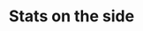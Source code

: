 ---
title: Stats on the side
category: Marketing
paid: true
isActive: true
ltr: {"vue":{"vueCss":[],"vueTail":[]},"react":{"jsxTail":[{"code":"export default () => {\n\n    const stats = [\n        {\n            data: \"35K\",\n            title: \"Customers\"\n        },\n        {\n            data: \"10K+\",\n            title: \"Downloads\"\n        },\n        {\n            data: \"40+\",\n            title: \"Countries\"\n        },\n        {\n            data: \"30M+\",\n            title: \"Total revenue\"\n        },\n    ]\n\n    return (\n        <section className=\"py-14\">\n            <div className=\"max-w-screen-xl mx-auto px-4 text-gray-600 gap-x-12 justify-between md:px-8 lg:flex\">\n                <div className=\"max-w-2xl mx-auto text-center lg:text-left lg:mx-0\">\n                    <h3 className=\"text-gray-800 text-3xl font-semibold sm:text-4xl\">\n                        We do our best to make customers always happy\n                    </h3>\n                    <p className=\"mt-3 max-w-xl mx-auto lg:mx-0\">\n                        Lorem ipsum dolor sit amet, consectetur adipiscing elit. Morbi venenatis sollicitudin quam ut tincidunt.\n                    </p>\n                </div>\n                <div className=\"mt-12 lg:mt-0\">\n                    <ul className=\"flex flex-col items-start gap-x-12 justify-center divide-y sm:divide-y-0 sm:flex-row lg:grid lg:grid-cols-2\">\n                        {\n                            stats.map((item, idx) => (\n                                <li key={idx} className=\"text-center w-full px-4 py-6 sm:w-auto lg:py-4\">\n                                    <h4 className=\"text-4xl text-indigo-600 font-semibold\">{item.data}</h4>\n                                    <p className=\"mt-3 font-medium\">{item.title}</p>\n                                </li>\n                            ))\n                        }\n                    </ul>\n                </div>\n            </div>\n        </section>\n    )\n}","label":"App.jsx"}],"jsxCss":[]},"preview":"function App() {\n\n    const stats = [\n        {\n            data: \"35K\",\n            title: \"Customers\"\n        },\n        {\n            data: \"10K+\",\n            title: \"Downloads\"\n        },\n        {\n            data: \"40+\",\n            title: \"Countries\"\n        },\n        {\n            data: \"30M+\",\n            title: \"Total revenue\"\n        },\n    ]\n\n    return (\n        <section className=\"py-14\">\n            <div className=\"max-w-screen-xl mx-auto px-4 text-gray-600 gap-x-12 justify-between md:px-8 lg:flex\">\n                <div className=\"max-w-2xl mx-auto text-center lg:text-left lg:mx-0\">\n                    <h3 className=\"text-gray-800 text-3xl font-semibold sm:text-4xl\">\n                        We do our best to make customers always happy\n                    </h3>\n                    <p className=\"mt-3 max-w-xl mx-auto lg:mx-0\">\n                        Lorem ipsum dolor sit amet, consectetur adipiscing elit. Morbi venenatis sollicitudin quam ut tincidunt.\n                    </p>\n                </div>\n                <div className=\"mt-12 lg:mt-0\">\n                    <ul className=\"flex flex-col items-start gap-x-12 justify-center divide-y sm:divide-y-0 sm:flex-row lg:grid lg:grid-cols-2\">\n                        {\n                            stats.map((item, idx) => (\n                                <li key={idx} className=\"text-center w-full px-4 py-6 sm:w-auto lg:py-4\">\n                                    <h4 className=\"text-4xl text-indigo-600 font-semibold\">{item.data}</h4>\n                                    <p className=\"mt-3 font-medium\">{item.title}</p>\n                                </li>\n                            ))\n                        }\n                    </ul>\n                </div>\n            </div>\n        </section>\n    )\n}"}
rtl: {"preview":"function App() {\n\n    const stats = [\n        {\n            data: \"35K\",\n            title: \"عملاء\"\n        },\n        {\n            data: \"10K+\",\n            title: \"تنزيلات\"\n        },\n        {\n            data: \"40+\",\n            title: \"بلدان\"\n        },\n        {\n            data: \"30M+\",\n            title: \"إجمالي الإيرادات\"\n        },\n    ]\n\n    return (\n        <section className=\"py-14\">\n            <div className=\"max-w-screen-xl mx-auto px-4 text-gray-600 gap-x-12 justify-between md:px-8 lg:flex\">\n                <div className=\"max-w-2xl mx-auto text-center lg:text-right lg:mx-0\">\n                    <h3 className=\"text-gray-800 text-3xl font-semibold sm:text-4xl\">\n                        نحن نبذل قصارى جهدنا لجعل العملاء سعداء دائمًا\n                    </h3>\n                    <p className=\"mt-3 max-w-xl mx-auto lg:mx-0\">\n                        هذا النص هو مثال لنص يمكن أن يستبدل في نفس المساحة، لقد تم توليد هذا النص من مولد النص العربى.\n                    </p>\n                </div>\n                <div className=\"mt-12 lg:mt-0\">\n                    <ul className=\"flex flex-col items-start gap-x-12 justify-center divide-y sm:divide-y-0 sm:flex-row lg:grid lg:grid-cols-2\">\n                        {\n                            stats.map((item, idx) => (\n                                <li key={idx} className=\"text-center w-full px-4 py-6 sm:w-auto lg:py-4\">\n                                    <h4 className=\"text-4xl text-indigo-600 font-semibold\">{item.data}</h4>\n                                    <p className=\"mt-3 font-medium\">{item.title}</p>\n                                </li>\n                            ))\n                        }\n                    </ul>\n                </div>\n            </div>\n        </section>\n    )\n}","react":{"jsxCss":[],"jsxTail":[{"code":"export default () => {\n\n    const stats = [\n        {\n            data: \"35K\",\n            title: \"عملاء\"\n        },\n        {\n            data: \"10K+\",\n            title: \"تنزيلات\"\n        },\n        {\n            data: \"40+\",\n            title: \"بلدان\"\n        },\n        {\n            data: \"30M+\",\n            title: \"إجمالي الإيرادات\"\n        },\n    ]\n\n    return (\n        <section className=\"py-14\">\n            <div className=\"max-w-screen-xl mx-auto px-4 text-gray-600 gap-x-12 justify-between md:px-8 lg:flex\">\n                <div className=\"max-w-2xl mx-auto text-center lg:text-right lg:mx-0\">\n                    <h3 className=\"text-gray-800 text-3xl font-semibold sm:text-4xl\">\n                        نحن نبذل قصارى جهدنا لجعل العملاء سعداء دائمًا\n                    </h3>\n                    <p className=\"mt-3 max-w-xl mx-auto lg:mx-0\">\n                       هذا النص هو مثال لنص يمكن أن يستبدل في نفس المساحة، لقد تم توليد هذا النص من مولد النص العربى.\n                    </p>\n                </div>\n                <div className=\"mt-12 lg:mt-0\">\n                    <ul className=\"flex flex-col items-start gap-x-12 justify-center divide-y sm:divide-y-0 sm:flex-row lg:grid lg:grid-cols-2\">\n                        {\n                            stats.map((item, idx) => (\n                                <li key={idx} className=\"text-center w-full px-4 py-6 sm:w-auto lg:py-4\">\n                                    <h4 className=\"text-4xl text-indigo-600 font-semibold\">{item.data}</h4>\n                                    <p className=\"mt-3 font-medium\">{item.title}</p>\n                                </li>\n                            ))\n                        }\n                    </ul>\n                </div>\n            </div>\n        </section>\n    )\n}","label":"App.jsx"}]},"vue":{"vueCss":[],"vueTail":[]}}
slug: /stats
id: 6922b4f0-1fc7-4405-bf67-37f2976dd0e8
created_at: 1671314969166
---